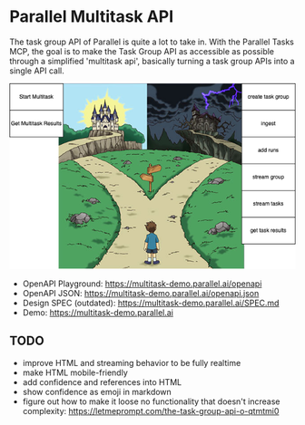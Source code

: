 # Parallel Multitask API

The task group API of Parallel is quite a lot to take in. With the Parallel Tasks MCP, the goal is to make the Task Group API as accessible as possible through a simplified 'multitask api', basically turning a task group APIs into a single API call.

![task-group-to-url](design.drawio.png)

- OpenAPI Playground: https://multitask-demo.parallel.ai/openapi
- OpenAPI JSON: https://multitask-demo.parallel.ai/openapi.json
- Design SPEC (outdated): https://multitask-demo.parallel.ai/SPEC.md
- Demo: https://multitask-demo.parallel.ai

## TODO

- improve HTML and streaming behavior to be fully realtime
- make HTML mobile-friendly
- add confidence and references into HTML
- show confidence as emoji in markdown
- figure out how to make it loose no functionality that doesn't increase complexity: https://letmeprompt.com/the-task-group-api-o-qtmtmi0
